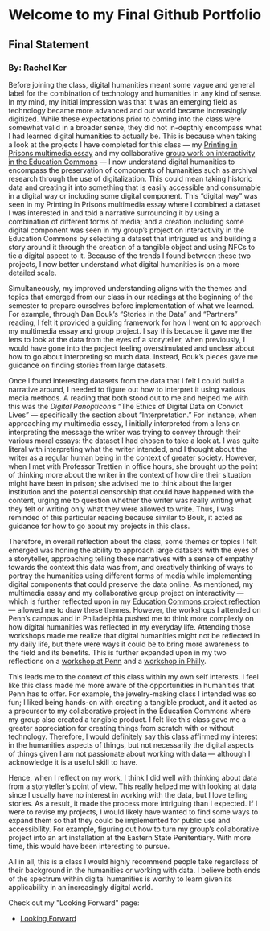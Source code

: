 # Welcome to my Final Github Portfolio

## Final Statement

### By: Rachel Ker

Before joining the class, digital humanities meant some vague and general label for the combination of technology and humanities in any kind of sense. In my mind, my initial impression was that it was an emerging field as technology became more advanced and our world became increasingly digitized. While these expectations prior to coming into the class were somewhat valid in a broader sense, they did not in-depthly encompass what I had learned digital humanities to actually be. This is because when taking a look at the projects I have completed for this class — my [Printing in Prisons multimedia essay](https://printinginprisons.org/blog/kerr/) and my collaborative [group work on interactivity in the Education Commons](https://drive.google.com/file/d/1v8Kedx1Nap5Yfi9fauiVkdyM3QvyQoVt/view?usp=sharing) — I now understand digital humanities to encompass the preservation of components of humanities such as archival research through the use of digitalization. This could mean taking historic data and creating it into something that is easily accessible and consumable in a digital way or including some digital component. This “digital way” was seen in my Printing in Prisons multimedia essay where I combined a dataset I was interested in and told a narrative surrounding it by using a combination of different forms of media; and a creation including some digital component was seen in my group’s project on interactivity in the Education Commons by selecting a dataset that intrigued us and building a story around it through the creation of a tangible object and using NFCs to tie a digital aspect to it. Because of the trends I found between these two projects, I now better understand what digital humanities is on a more detailed scale.

Simultaneously, my improved understanding aligns with the themes and topics that emerged from our class in our readings at the beginning of the semester to prepare ourselves before implementation of what we learned. For example, through Dan Bouk’s “Stories in the Data” and “Partners” reading, I felt it provided a guiding framework for how I went on to approach my multimedia essay and group project. I say this because it gave me the lens to look at the data from the eyes of a storyteller, when previously, I would have gone into the project feeling overstimulated and unclear about how to go about interpreting so much data. Instead, Bouk’s pieces gave me guidance on finding stories from large datasets. 

Once I found interesting datasets from the data that I felt I could build a narrative around, I needed to figure out how to interpret it using various media methods. A reading that both stood out to me and helped me with this was the *Digital Panopticon*’s “The Ethics of Digital Data on Convict Lives” — specifically the section about “Interpretation.” For instance, when approaching my multimedia essay, I initially interpreted from a lens on interpreting the message the writer was trying to convey through their various moral essays: the dataset I had chosen to take a look at. I was quite literal with interpreting what the writer intended, and I thought about the writer as a regular human being in the context of greater society. However, when I met with Professor Trettien in office hours, she brought up the point of thinking more about the writer in the context of how dire their situation might have been in prison; she advised me to think about the larger institution and the potential censorship that could have happened with the content, urging me to question whether the writer was really writing what they felt or writing only what they were allowed to write. Thus, I was reminded of this particular reading because similar to Bouk, it acted as guidance for how to go about my projects in this class.

Therefore, in overall reflection about the class, some themes or topics I felt emerged was honing the ability to approach large datasets with the eyes of a storyteller, approaching telling these narratives with a sense of empathy towards the context this data was from, and creatively thinking of ways to portray the humanities using different forms of media while implementing digital components that could preserve the data online. As mentioned, my multimedia essay and my collaborative group project on interactivity — which is further reflected upon in my [Education Commons project reflection](https://drive.google.com/file/d/1sfdZvwbsL0x5BxjO6w0AVqM10yvuVjln/view?usp=sharing) — allowed me to draw these themes. However, the workshops I attended on Penn’s campus and in Philadelphia pushed me to think more complexly on how digital humanities was reflected in my everyday life. Attending those workshops made me realize that digital humanities might not be reflected in my daily life, but there were ways it could be to bring more awareness to the field and its benefits. This is further expanded upon in my two reflections on a [workshop at Penn](https://drive.google.com/file/d/1n7CdZp3EAuFaBScUjKsl_OfkiagdDYSX/view?usp=sharing) and a [workshop in Philly](https://drive.google.com/file/d/1m9D_IKFnTciTesQEdlgvsMRKeFxTT6Z5/view?usp=sharing). 

This leads me to the context of this class within my own self interests. I feel like this class made me more aware of the opportunities in humanities that Penn has to offer. For example, the jewelry-making class I intended was so fun; I liked being hands-on with creating a tangible product, and it acted as a precursor to my collaborative project in the Education Commons where my group also created a tangible product. I felt like this class gave me a greater appreciation for creating things from scratch with or without technology. Therefore, I would definitely say this class affirmed my interest in the humanities aspects of things, but not necessarily the digital aspects of things given I am not passionate about working with data — although I acknowledge it is a useful skill to have.

Hence, when I reflect on my work, I think I did well with thinking about data from a storyteller’s point of view. This really helped me with looking at data since I usually have no interest in working with the data, but I love telling stories. As a result, it made the process more intriguing than I expected. If I were to revise my projects, I would likely have wanted to find some ways to expand them so that they could be implemented for public use and accessibility. For example, figuring out how to turn my group’s collaborative project into an art installation at the Eastern State Penitentiary. With more time, this would have been interesting to pursue.

All in all, this is a class I would highly recommend people take regardless of their background in the humanities or working with data. I believe both ends of the spectrum within digital humanities is worthy to learn given its applicability in an increasingly digital world.

Check out my "Looking Forward" page:
- [Looking Forward](https://r-ker.github.io/github.io/lookingforward)

